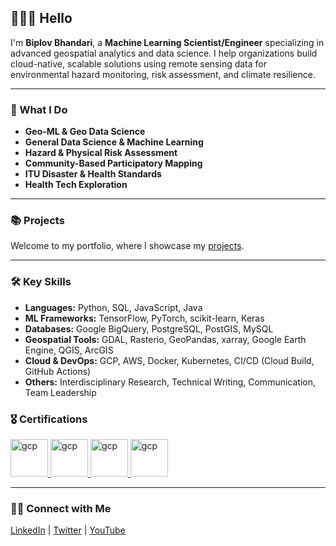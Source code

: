 ## 🙋🏻‍♂️ Hello

I'm **Biplov Bhandari**, a **Machine Learning Scientist/Engineer** specializing in advanced geospatial analytics and data science. I help organizations build cloud-native, scalable solutions using remote sensing data for environmental hazard monitoring, risk assessment, and climate resilience.

---

### 🔎 What I Do
<!-- - 🗺️ **Geo-ML & Geo Data Science**
- 🤖 **General Data Science & Machine Learning**
- 🌋 **Hazard & Physical Risk Assessment**
- 🌍 **Community-Based Participatory Mapping**
- 🚑 **ITU Disaster & Health Standards**
- 🏥 **Health Tech Exploration** -->
- **Geo-ML & Geo Data Science**
- **General Data Science & Machine Learning**
- **Hazard & Physical Risk Assessment**
- **Community-Based Participatory Mapping**
- **ITU Disaster & Health Standards**
- **Health Tech Exploration**

---


### 📚 Projects
Welcome to my portfolio, where I showcase my [projects](#).

---

### 🛠️ Key Skills
- **Languages:** Python, SQL, JavaScript, Java  
- **ML Frameworks:** TensorFlow, PyTorch, scikit-learn, Keras  
- **Databases:** Google BigQuery, PostgreSQL, PostGIS, MySQL  
- **Geospatial Tools:** GDAL, Rasterio, GeoPandas, xarray, Google Earth Engine, QGIS, ArcGIS  
- **Cloud & DevOps:** GCP, AWS, Docker, Kubernetes, CI/CD (Cloud Build, GitHub Actions)  
- **Others:** Interdisciplinary Research, Technical Writing, Communication, Team Leadership

### 🎖️ Certifications
<p align="left">
  <a href="https://www.credly.com/badges/0b92831a-b89f-4e65-aa96-74266ec0fd95/public_url" rel="nofollow">
    <img src="https://images.credly.com/size/680x680/images/05e71e7e-92a1-4821-8530-4176b2e3c4b4/image.png" alt="gcp" width="60" height="60" />
  </a>
  <a href="https://www.credential.net/f0b8bd32-b3bd-4bd8-8397-ca1b4b3978b7" rel="nofollow">
    <img src="https://media.licdn.com/dms/image/v2/C560BAQFBgSAlQztspQ/company-logo_100_100/company-logo_100_100/0/1630584446198?e=1748476800&v=beta&t=gQJEc3-dESKp2FA3YB5GqYW3TKR9Kakg_fHk-rRF7Jg" alt="gcp" width="60" height="60" />
  </a>
  <a href="https://www.credly.com/badges/384f43c2-e8d1-40a8-a298-ea54b9724784/public_url" rel="nofollow">
    <img src="https://images.credly.com/size/680x680/images/604d3f13-0f4c-402b-8265-3ecad938435a/blob" alt="gcp" width="60" height="60" />
  </a>
  <a href="https://www.credly.com/badges/7e8e7264-ccab-4919-8027-7a5633b1672c/public_url" rel="nofollow">
    <img src="https://images.credly.com/size/680x680/images/bad47198-deb5-48db-bbc3-85adb64db125/blob" alt="gcp" width="60" height="60" />
  </a>
</p>

---

### 👋🏻 Connect with Me
[LinkedIn](https://www.linkedin.com/in/geomatbiplov) | [Twitter](https://twitter.com/BiplovBhandari) | [YouTube](https://www.youtube.com/@TheGeoICT)
